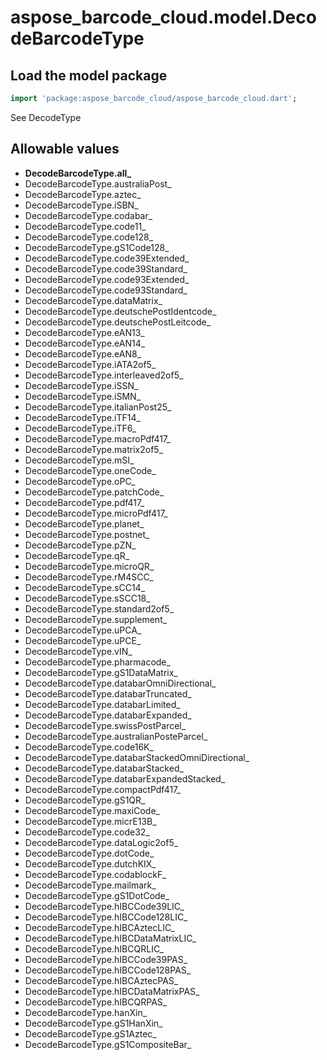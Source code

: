 # aspose_barcode_cloud.model.DecodeBarcodeType

## Load the model package

```dart
import 'package:aspose_barcode_cloud/aspose_barcode_cloud.dart';
```
See DecodeType
## Allowable values

* **DecodeBarcodeType.all_**
* DecodeBarcodeType.australiaPost_
* DecodeBarcodeType.aztec_
* DecodeBarcodeType.iSBN_
* DecodeBarcodeType.codabar_
* DecodeBarcodeType.code11_
* DecodeBarcodeType.code128_
* DecodeBarcodeType.gS1Code128_
* DecodeBarcodeType.code39Extended_
* DecodeBarcodeType.code39Standard_
* DecodeBarcodeType.code93Extended_
* DecodeBarcodeType.code93Standard_
* DecodeBarcodeType.dataMatrix_
* DecodeBarcodeType.deutschePostIdentcode_
* DecodeBarcodeType.deutschePostLeitcode_
* DecodeBarcodeType.eAN13_
* DecodeBarcodeType.eAN14_
* DecodeBarcodeType.eAN8_
* DecodeBarcodeType.iATA2of5_
* DecodeBarcodeType.interleaved2of5_
* DecodeBarcodeType.iSSN_
* DecodeBarcodeType.iSMN_
* DecodeBarcodeType.italianPost25_
* DecodeBarcodeType.iTF14_
* DecodeBarcodeType.iTF6_
* DecodeBarcodeType.macroPdf417_
* DecodeBarcodeType.matrix2of5_
* DecodeBarcodeType.mSI_
* DecodeBarcodeType.oneCode_
* DecodeBarcodeType.oPC_
* DecodeBarcodeType.patchCode_
* DecodeBarcodeType.pdf417_
* DecodeBarcodeType.microPdf417_
* DecodeBarcodeType.planet_
* DecodeBarcodeType.postnet_
* DecodeBarcodeType.pZN_
* DecodeBarcodeType.qR_
* DecodeBarcodeType.microQR_
* DecodeBarcodeType.rM4SCC_
* DecodeBarcodeType.sCC14_
* DecodeBarcodeType.sSCC18_
* DecodeBarcodeType.standard2of5_
* DecodeBarcodeType.supplement_
* DecodeBarcodeType.uPCA_
* DecodeBarcodeType.uPCE_
* DecodeBarcodeType.vIN_
* DecodeBarcodeType.pharmacode_
* DecodeBarcodeType.gS1DataMatrix_
* DecodeBarcodeType.databarOmniDirectional_
* DecodeBarcodeType.databarTruncated_
* DecodeBarcodeType.databarLimited_
* DecodeBarcodeType.databarExpanded_
* DecodeBarcodeType.swissPostParcel_
* DecodeBarcodeType.australianPosteParcel_
* DecodeBarcodeType.code16K_
* DecodeBarcodeType.databarStackedOmniDirectional_
* DecodeBarcodeType.databarStacked_
* DecodeBarcodeType.databarExpandedStacked_
* DecodeBarcodeType.compactPdf417_
* DecodeBarcodeType.gS1QR_
* DecodeBarcodeType.maxiCode_
* DecodeBarcodeType.micrE13B_
* DecodeBarcodeType.code32_
* DecodeBarcodeType.dataLogic2of5_
* DecodeBarcodeType.dotCode_
* DecodeBarcodeType.dutchKIX_
* DecodeBarcodeType.codablockF_
* DecodeBarcodeType.mailmark_
* DecodeBarcodeType.gS1DotCode_
* DecodeBarcodeType.hIBCCode39LIC_
* DecodeBarcodeType.hIBCCode128LIC_
* DecodeBarcodeType.hIBCAztecLIC_
* DecodeBarcodeType.hIBCDataMatrixLIC_
* DecodeBarcodeType.hIBCQRLIC_
* DecodeBarcodeType.hIBCCode39PAS_
* DecodeBarcodeType.hIBCCode128PAS_
* DecodeBarcodeType.hIBCAztecPAS_
* DecodeBarcodeType.hIBCDataMatrixPAS_
* DecodeBarcodeType.hIBCQRPAS_
* DecodeBarcodeType.hanXin_
* DecodeBarcodeType.gS1HanXin_
* DecodeBarcodeType.gS1Aztec_
* DecodeBarcodeType.gS1CompositeBar_

